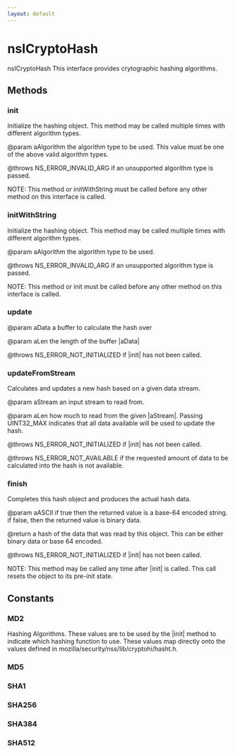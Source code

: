 ```yaml
---
layout: default
---
```


# nsICryptoHash #

nsICryptoHash
This interface provides crytographic hashing algorithms.


## Methods ##

### init ###

Initialize the hashing object. This method may be
called multiple times with different algorithm types.

@param aAlgorithm the algorithm type to be used.
       This value must be one of the above valid
       algorithm types.

@throws NS_ERROR_INVALID_ARG if an unsupported algorithm
        type is passed.

NOTE: This method or initWithString must be called
      before any other method on this interface is called.


### initWithString ###

Initialize the hashing object. This method may be
called multiple times with different algorithm types.

@param aAlgorithm the algorithm type to be used.

@throws NS_ERROR_INVALID_ARG if an unsupported algorithm
        type is passed.

NOTE: This method or init must be called before any
      other method on this interface is called.


### update ###

@param aData a buffer to calculate the hash over

@param aLen the length of the buffer |aData|

@throws NS_ERROR_NOT_INITIALIZED if |init| has not been 
        called.


### updateFromStream ###

Calculates and updates a new hash based on a given data stream.

@param aStream an input stream to read from.

@param aLen how much to read from the given |aStream|.  Passing
       UINT32_MAX indicates that all data available will be used 
       to update the hash. 

@throws NS_ERROR_NOT_INITIALIZED if |init| has not been 
        called.

@throws NS_ERROR_NOT_AVAILABLE if the requested amount of 
        data to be calculated into the hash is not available.



### finish ###

Completes this hash object and produces the actual hash data.

@param aASCII if true then the returned value is a base-64 
       encoded string.  if false, then the returned value is
       binary data.  

@return a hash of the data that was read by this object.  This can
        be either binary data or base 64 encoded.

@throws NS_ERROR_NOT_INITIALIZED if |init| has not been 
        called.

NOTE: This method may be called any time after |init|
      is called.  This call resets the object to its
      pre-init state.


## Constants ##

### MD2 ###

Hashing Algorithms.  These values are to be used by the
|init| method to indicate which hashing function to
use.  These values map directly onto the values defined
in mozilla/security/nss/lib/cryptohi/hasht.h.


### MD5 ###

### SHA1 ###

### SHA256 ###

### SHA384 ###

### SHA512 ###

